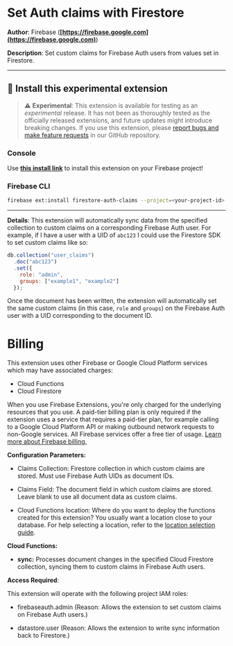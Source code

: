 # Set Auth claims with Firestore

**Author**: Firebase (**[https://firebase.google.com](https://firebase.google.com)**)

**Description**: Set custom claims for Firebase Auth users from values set in Firestore.

---

## 🧩 Install this experimental extension

> ⚠️ **Experimental**: This extension is available for testing as an _experimental_ release. It has not been as thoroughly tested as the officially released extensions, and future updates might introduce breaking changes. If you use this extension, please [report bugs and make feature requests](https://github.com/firebase/experimental-extensions/issues/new/choose) in our GitHub repository.

### Console

Use **[this install link](https://console.firebase.google.com/project/_/extensions/install?sourceName=projects/firebasemods/sources/f4679585-4e99-495d-af81-054d62babbd4)** to install this extension on your Firebase project!

### Firebase CLI

```bash
firebase ext:install firestore-auth-claims --project=<your-project-id>
```

---

**Details**: This extension will automatically sync data from the specified collection to custom claims on a corresponding Firebase Auth user. For example, if I have a user with a UID of `abc123` I could use the Firestore SDK to set custom claims like so:

```js
db.collection("user_claims")
  .doc("abc123")
  .set({
    role: "admin",
    groups: ["example1", "example2"]
  });
```

Once the document has been written, the extension will automatically set the same custom claims (in this case, `role` and `groups`) on the Firebase Auth user with a UID corresponding to the document ID.

# Billing

This extension uses other Firebase or Google Cloud Platform services which may have associated charges:

<!-- List all products the extension interacts with -->

- Cloud Functions
- Cloud Firestore

When you use Firebase Extensions, you're only charged for the underlying resources that you use. A paid-tier billing plan is only required if the extension uses a service that requires a paid-tier plan, for example calling to a Google Cloud Platform API or making outbound network requests to non-Google services. All Firebase services offer a free tier of usage. [Learn more about Firebase billing.](https://firebase.google.com/pricing)

**Configuration Parameters:**

- Claims Collection: Firestore collection in which custom claims are stored. Must use Firebase Auth UIDs as document IDs.

- Claims Field: The document field in which custom claims are stored. Leave blank to use all document data as custom claims.

- Cloud Functions location: Where do you want to deploy the functions created for this extension? You usually want a location close to your database. For help selecting a location, refer to the [location selection guide](https://firebase.google.com/docs/functions/locations).

**Cloud Functions:**

- **sync:** Processes document changes in the specified Cloud Firestore collection, syncing them to custom claims in Firebase Auth users.

**Access Required**:

This extension will operate with the following project IAM roles:

- firebaseauth.admin (Reason: Allows the extension to set custom claims on Firebase Auth users.)

- datastore.user (Reason: Allows the extension to write sync information back to Firestore.)

